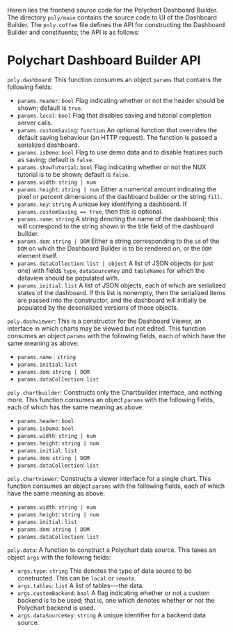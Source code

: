 Herein lies the frontend source code for the Polychart Dashboard Builder. The
directory `poly/main` contains the source code to UI of the Dashboard Builder.
The `poly.coffee` file defines the API for constructing the Dashboard Builder
and constituents; the API is as follows:

Polychart Dashboard Builder API
===============================

`poly.dashboard`:
  This function consumes an object `params` that contains the following fields:
  * `params.header`: `bool`
    Flag indicating whether or not the header should be shown; default is
    `true`.
  * `params.local`: `bool`
    Flag that disables saving and tutorial completion server calls.
  * `params.customSaving`: `function`
    An optional function that overrides the default saving behaviour (an HTTP
    request).  The function is passed a serialized dashboard.
  * `params.isDemo`: `bool`
    Flag to use demo data and to disable features such as saving; default is
    `false`.
  * `params.showTutorial`: `bool`
    Flag indicating whether or not the NUX tutorial is to be shown; default is
    `false`.
  * `params.width`: `string | num`
  * `params.height`: `string | num`
    Either a numerical amount indicating the pixel or percent dimensions of the
    dashboard builder or the string `fill`.
  * `params.key`: `string`
    A unique key identifying a dashboard. If `params.customSaving == true`, then
    this is optional.
  * `params.name`: `string`
    A string denoting the name of the dashboard; this will correspond to the
    string shown in the title field of the dashboard builder.
  * `params.dom`: `string | DOM`
    Either a string corresponding to the `id` of the `DOM` on which the
    Dashboard Builder is to be rendered on, or the `DOM` element itself.
  * `params.dataCollection`: `list | object`
    A list of JSON objects (or just one) with fields `type`, `dataSourceKey`
    and `tableNames` for which the dataview should be populated with.
  * `params.initial`: `list`
    A list of JSON objects, each of which are serialized states of the
    dashboard. If this list is nonempty, then the serialized items are passed
    into the constructor, and the dashboard will initially be populated by the
    deserialized versions of those objects.

`poly.dashviewer`:
  This is a constructor for the Dashboard Viewer, an interface in which charts
  may be viewed but not edited. This function consumes an object `params` with
  the following fields, each of which have the same meaning as above:
  * `params.name` : `string`
  * `params.initial`: `list`
  * `params.dom`: `string | DOM`
  * `params.dataCollection`: `list`

`poly.chartbuilder`:
  Constructs only the Chartbuilder interface, and nothing more. This function
  consumes an object `params` with the following fields, each of which has the
  same meaning as above:
  * `params.header`: `bool`
  * `params.isDemo`: `bool`
  * `params.width`: `string | num`
  * `params.height`: `string | num`
  * `params.initial`: `list`
  * `params.dom`: `string | DOM`
  * `params.dataCollection`: `list`

`poly.chartviewer`:
  Constructs a viewer interface for a single chart. This function consumes an
  object `params` with the following fields, each of which have the same meaning
  as above:
  * `params.width`: `string | num`
  * `params.height`: `string | num`
  * `params.initial`: `list`
  * `params.dom`: `string | DOM`
  * `params.dataCollection`: `list`

`poly.data`:
  A function to construct a Polychart data source. This takes an object `args`
  with the following fields:
  * `args.type`: `string`
    This denotes the type of data source to be constructed. This can be `local`
    or `remote`.
  * `args.tables`: `list`
    A list of tables---the data.
  * `args.customBackend`: `bool`
    A flag indicating whether or not a custom backend is to be used; that is,
    one which denotes whether or not the Polychart backend is used.
  * `args.dataSourceKey`: `string`
    A unique identifier for a backend data source.
